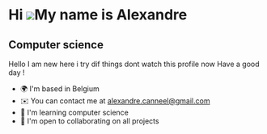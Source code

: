 Hi ![](https://user-images.githubusercontent.com/18350557/176309783-0785949b-9127-417c-8b55-ab5a4333674e.gif)My name is Alexandre
=================================================================================================================================

Computer science
----------------

Hello I am new here i try dif things dont watch this profile now Have a good day !

* 🌍  I'm based in Belgium
* ✉️  You can contact me at [alexandre.canneel@gmail.com](mailto:alexandre.canneel@gmail.com)
* 🧠  I'm learning computer science
* 🤝  I'm open to collaborating on all projects
